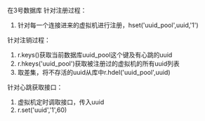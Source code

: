 在3号数据库
针对注册过程：
1. 针对每一个连接进来的虚拟机进行注册，hset('uuid_pool',uuid,'1')



针对注销过程：
1. r.keys()获取当前数据库uuid_pool这个键及有心跳的uuid
2. r.hkeys('uuid_pool')获取被注册过的虚拟机的所有uuid列表
3. 取差集，将不存活的uuid从库中r.hdel('uuid_pool',uuid)


针对心跳获取接口：
1. 虚拟机定时调取接口，传入uuid
2. r.set('uuid','1',60)







